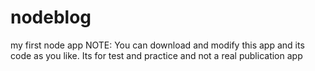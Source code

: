 # nodeblog
my first node app
NOTE:
  You can download and modify this app and its code as you like. Its for test and practice and not a real publication app
